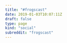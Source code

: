 ```yaml
---
title: "#frogscast"
date: 2019-01-03T10:07:11Z
draft: false
type: page
kind: "social"
subreddit: "frogscast"
---
```

